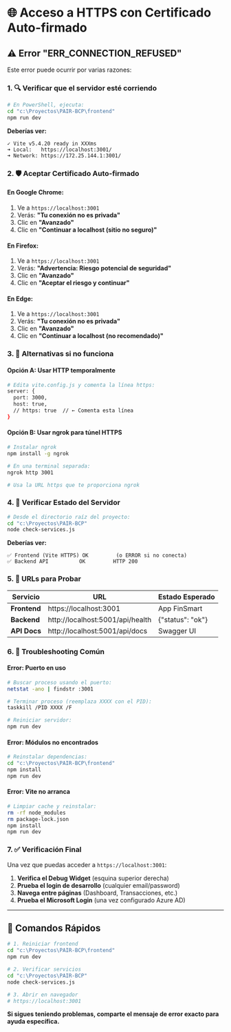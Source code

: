 # 🌐 Acceso a HTTPS con Certificado Auto-firmado

## ⚠️ Error "ERR_CONNECTION_REFUSED"

Este error puede ocurrir por varias razones:

### 1. 🔍 Verificar que el servidor esté corriendo

```bash
# En PowerShell, ejecuta:
cd "c:\Proyectos\PAIR-BCP\frontend"
npm run dev
```

**Deberías ver:**
```
✓ Vite v5.4.20 ready in XXXms
➜ Local:   https://localhost:3001/
➜ Network: https://172.25.144.1:3001/
```

### 2. 🛡️ Aceptar Certificado Auto-firmado

#### En Google Chrome:
1. Ve a `https://localhost:3001`
2. Verás: **"Tu conexión no es privada"**
3. Clic en **"Avanzado"**
4. Clic en **"Continuar a localhost (sitio no seguro)"**

#### En Firefox:
1. Ve a `https://localhost:3001`
2. Verás: **"Advertencia: Riesgo potencial de seguridad"**
3. Clic en **"Avanzado"**
4. Clic en **"Aceptar el riesgo y continuar"**

#### En Edge:
1. Ve a `https://localhost:3001`
2. Verás: **"Tu conexión no es privada"**
3. Clic en **"Avanzado"**
4. Clic en **"Continuar a localhost (no recomendado)"**

### 3. 🔧 Alternativas si no funciona

#### Opción A: Usar HTTP temporalmente
```bash
# Edita vite.config.js y comenta la línea https:
server: {
  port: 3000,
  host: true,
  // https: true  // ← Comenta esta línea
}
```

#### Opción B: Usar ngrok para túnel HTTPS
```bash
# Instalar ngrok
npm install -g ngrok

# En una terminal separada:
ngrok http 3001

# Usa la URL https que te proporciona ngrok
```

### 4. 🧪 Verificar Estado del Servidor

```bash
# Desde el directorio raíz del proyecto:
cd "c:\Proyectos\PAIR-BCP"
node check-services.js
```

**Deberías ver:**
```
✅ Frontend (Vite HTTPS) OK         (o ERROR si no conecta)
✅ Backend API          OK         HTTP 200
```

### 5. 📱 URLs para Probar

| Servicio | URL | Estado Esperado |
|----------|-----|-----------------|
| **Frontend** | https://localhost:3001 | App FinSmart |
| **Backend** | http://localhost:5001/api/health | {"status": "ok"} |
| **API Docs** | http://localhost:5001/api/docs | Swagger UI |

### 6. 🚨 Troubleshooting Común

#### Error: Puerto en uso
```bash
# Buscar proceso usando el puerto:
netstat -ano | findstr :3001

# Terminar proceso (reemplaza XXXX con el PID):
taskkill /PID XXXX /F

# Reiniciar servidor:
npm run dev
```

#### Error: Módulos no encontrados
```bash
# Reinstalar dependencias:
cd "c:\Proyectos\PAIR-BCP\frontend"
npm install
npm run dev
```

#### Error: Vite no arranca
```bash
# Limpiar cache y reinstalar:
rm -rf node_modules
rm package-lock.json
npm install
npm run dev
```

### 7. ✅ Verificación Final

Una vez que puedas acceder a `https://localhost:3001`:

1. **Verifica el Debug Widget** (esquina superior derecha)
2. **Prueba el login de desarrollo** (cualquier email/password)
3. **Navega entre páginas** (Dashboard, Transacciones, etc.)
4. **Prueba el Microsoft Login** (una vez configurado Azure AD)

---

## 🎯 Comandos Rápidos

```bash
# 1. Reiniciar frontend
cd "c:\Proyectos\PAIR-BCP\frontend"
npm run dev

# 2. Verificar servicios
cd "c:\Proyectos\PAIR-BCP"
node check-services.js

# 3. Abrir en navegador
# https://localhost:3001
```

**Si sigues teniendo problemas, comparte el mensaje de error exacto para ayuda específica.**